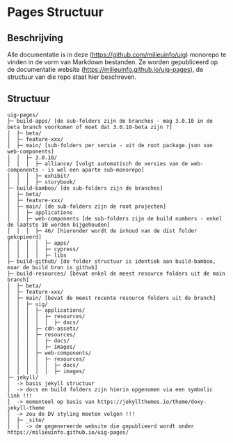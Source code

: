 # Pages Structuur

## Beschrijving

Alle documentatie is in deze (https://github.com/milieuinfo/uig) monorepo te vinden in de vorm van Markdown bestanden.
Ze worden gepubliceerd op de documentatie website (https://milieuinfo.github.io/uig-pages), de structuur van die repo
staat hier beschreven.

## Structuur

```
uig-pages/
├─ build-apps/ [de sub-folders zijn de branches - mag 3.0.10 in de beta branch voorkomen of moet dat 3.0.10-beta zijn ?]
│  ├─ beta/
│  ├─ feature-xxx/
│  ├─ main/ [sub-folders per versie - uit de root package.json van web-components]
│  │  ├─ 3.0.10/ 
│  │  │  ├─ alliance/ [volgt automatisch de versies van de web-components - is wel een aparte sub-monorepo]
│  │  │  ├─ exhibit/ 
│  │  │  ├─ storybook/ 
├─ build-bamboo/ [de sub-folders zijn de branches]
│  ├─ beta/
│  ├─ feature-xxx/
│  ├─ main/ [de sub-folders zijn de root projecten]
│  │  ├─ applications
│  │  ├─ web-components [de sub-folders zijn de build numbers - enkel de laatste 10 worden bijgehouden]
│  │  │  ├─ 46/ [hieronder wordt de inhoud van de dist folder gekopieerd]
│  │  │  │  ├─ apps/
│  │  │  │  ├─ cypress/
│  │  │  │  ├─ libs
├─ build-github/ [de folder structuur is identiek aan build-bamboo, maar de build bron is github]
├─ build-resources/ [bevat enkel de meest resource folders uit de main branch]
│  ├─ beta/
│  ├─ feature-xxx/
│  ├─ main/ [bevat de meest recente resource folders uit de branch]
│  │  ├─ uig/
│  │  │  ├─ applications/
│  │  │  │  ├─ resources/
│  │  │  │  │  ├─ docs/
│  │  │  ├─ cdn-assets/
│  │  │  ├─ resources/
│  │  │  │  ├─ docs/
│  │  │  │  ├─ images/
│  │  │  ├─ web-components/
│  │  │  │  ├─ resources/
│  │  │  │  │  ├─ docs/
│  │  │  │  │  ├─ images/
├─ jekyll/
│  -> basis jekyll structuur
│  -> docs en build folders zijn hierin opgenomen via een symbolic link !!!
│  -> momenteel op basis van https://jekyllthemes.io/theme/doxy-jekyll-theme
│  -> zou de DV styling moeten volgen !!!
│  ├─ _site/
│  │  -> de gegenereerde website die gepublieerd wordt onder https://milieuinfo.github.io/uig-pages/
```
